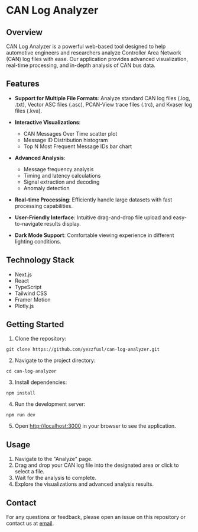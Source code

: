 # CAN Log Analyzer

## Overview

CAN Log Analyzer is a powerful web-based tool designed to help automotive engineers and researchers analyze Controller Area Network (CAN) log files with ease. Our application provides advanced visualization, real-time processing, and in-depth analysis of CAN bus data.

## Features

- **Support for Multiple File Formats**: Analyze standard CAN log files (.log, .txt), Vector ASC files (.asc), PCAN-View trace files (.trc), and Kvaser log files (.kva).

- **Interactive Visualizations**: 
  - CAN Messages Over Time scatter plot
  - Message ID Distribution histogram
  - Top N Most Frequent Message IDs bar chart

- **Advanced Analysis**:
  - Message frequency analysis
  - Timing and latency calculations
  - Signal extraction and decoding
  - Anomaly detection

- **Real-time Processing**: Efficiently handle large datasets with fast processing capabilities.

- **User-Friendly Interface**: Intuitive drag-and-drop file upload and easy-to-navigate results display.

- **Dark Mode Support**: Comfortable viewing experience in different lighting conditions.

## Technology Stack

- Next.js
- React
- TypeScript
- Tailwind CSS
- Framer Motion
- Plotly.js

## Getting Started

1. Clone the repository:

`git clone https://github.com/yezzfusl/can-log-analyzer.git`

2. Navigate to the project directory:

`cd can-log-analyzer`

3. Install dependencies:

`npm install`

4. Run the development server:

`npm run dev`

5. Open [http://localhost:3000](http://localhost:3000) in your browser to see the application.

## Usage

1. Navigate to the "Analyze" page.
2. Drag and drop your CAN log file into the designated area or click to select a file.
3. Wait for the analysis to complete.
4. Explore the visualizations and advanced analysis results.

## Contact

For any questions or feedback, please open an issue on this repository or contact us at [email](mailto:contact.fayssal.chokri2006@gmail.com).
